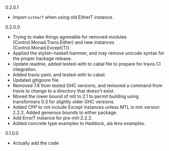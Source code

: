 0.2.0.1

* Import `eitherT` when using old EitherT instance.

0.2.0.0

* Trying to make things agreeable for removed modules (Control.Monad.Trans.Either) and new instances (Control.Monad.Except(T)).
* Applied the stylish-haskell hammer, and may remove unicode syntax for the proper hackage release.
* Update readme, added tested-with to cabal file to prepare for travis CI integration.
* Added travis yaml, and tested-with to cabal.
* Updated gitignore file.
* Removed 7.6 from tested GHC versions, and removed a command from travis to change to a directory that doesn't exist.
* Moved the lower bound of mtl to 2.1 to permit building using transformers 0.3 for slightly older GHC versions.
* Added CPP to not include Except instances unless MTL is min version 2.2.2. Added generous bounds to either package.
* Add ErrorT instance for pre-mtl-2.2.2.
* Added concrete type examples to Haddock, ala lens examples.

0.1.0.0

* Actually add the code
